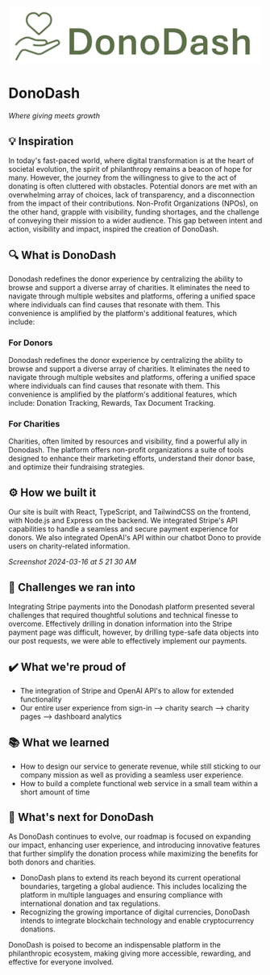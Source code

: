 ![Alt text](/frontend/public/donoDashLogo.png "DonoDash")
# DonoDash

*Where giving meets growth*

## 💡 Inspiration

In today's fast-paced world, where digital transformation is at the heart of societal evolution, the spirit of philanthropy remains a beacon of hope for many. However, the journey from the willingness to give to the act of donating is often cluttered with obstacles. Potential donors are met with an overwhelming array of choices, lack of transparency, and a disconnection from the impact of their contributions. Non-Profit Organizations (NPOs), on the other hand, grapple with visibility, funding shortages, and the challenge of conveying their mission to a wider audience. This gap between intent and action, visibility and impact, inspired the creation of DonoDash.


## 🔍 What is DonoDash

Donodash redefines the donor experience by centralizing the ability to browse and support a diverse array of charities. It eliminates the need to navigate through multiple websites and platforms, offering a unified space where individuals can find causes that resonate with them. This convenience is amplified by the platform's additional features, which include:
### For Donors
Donodash redefines the donor experience by centralizing the ability to browse and support a diverse array of charities. It eliminates the need to navigate through multiple websites and platforms, offering a unified space where individuals can find causes that resonate with them. This convenience is amplified by the platform's additional features, which include: Donation Tracking, Rewards, Tax Document Tracking.

### For Charities
Charities, often limited by resources and visibility, find a powerful ally in Donodash. The platform offers non-profit organizations a suite of tools designed to enhance their marketing efforts, understand their donor base, and optimize their fundraising strategies.

## ⚙️ How we built it

Our site is built with React, TypeScript, and TailwindCSS on the frontend, with Node.js and Express on the backend. We integrated Stripe's API capabilities to handle a seamless and secure payment experience for donors. We also integrated OpenAI's API within our chatbot Dono to provide users on charity-related information.

*Screenshot 2024-03-16 at 5 21 30 AM*

## 🚧 Challenges we ran into

Integrating Stripe payments into the Donodash platform presented several challenges that required thoughtful solutions and technical finesse to overcome. Effectively drilling in donation information into the Stripe payment page was difficult, however, by drilling type-safe data objects into our post requests, we were able to effectively implement our payments. 

## ✔️ What we're proud of

- The integration of Stripe and OpenAI API's to allow for extended functionality
- Our entire user experience from sign-in --> charity search --> charity pages --> dashboard analytics

## 📚 What we learned

- How to design our service to generate revenue, while still sticking to our company mission as well as providing a seamless user experience.
- How to build a complete functional web service in a small team within a short amount of time
  
## 🔭 What's next for DonoDash

As DonoDash continues to evolve, our roadmap is focused on expanding our impact, enhancing user experience, and introducing innovative features that further simplify the donation process while maximizing the benefits for both donors and charities. 
- DonoDash plans to extend its reach beyond its current operational boundaries, targeting a global audience. This includes localizing the platform in multiple languages and ensuring compliance with international donation and tax regulations.
- Recognizing the growing importance of digital currencies, DonoDash intends to integrate blockchain technology and enable cryptocurrency donations.
  
DonoDash is poised to become an indispensable platform in the philanthropic ecosystem, making giving more accessible, rewarding, and effective for everyone involved.
